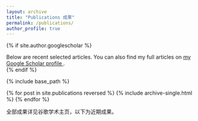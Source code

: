 ```yaml
---
layout: archive
title: "Publications 成果"
permalink: /publications/
author_profile: true
---
```


{% if site.author.googlescholar %}
  <div class="wordwrap"> Below are recent selected articles. You can also find my full articles on <a href="{{site.author.googlescholar}}">my Google Scholar profile </a>.</div>
{% endif %}

{% include base_path %}

{% for post in site.publications reversed %}
  {% include archive-single.html %}
{% endfor %}

全部成果详见谷歌学术主页，以下为近期成果。

